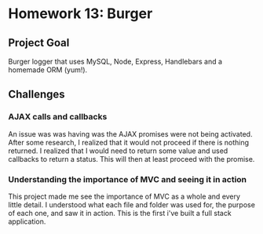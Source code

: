 # Homework 13: Burger

## Project Goal

Burger logger that uses MySQL, Node, Express, Handlebars and a homemade ORM (yum!).

## Challenges

### AJAX calls and callbacks

An issue was was having was the AJAX promises were not being activated. After some research, I realized that it would not proceed if there is nothing returned. I realized that I would need to return some value and used callbacks to return a status. This will then at least proceed with the promise.

### Understanding the importance of MVC and seeing it in action

This project made me see the importance of MVC as a whole and every little detail. I understood what each file and folder was used for, the purpose of each one, and saw it in action. This is the first i've built a full stack application.